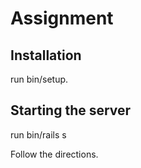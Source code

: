 # Assignment

## Installation

run bin/setup.

## Starting the server

run bin/rails s

Follow the directions.
